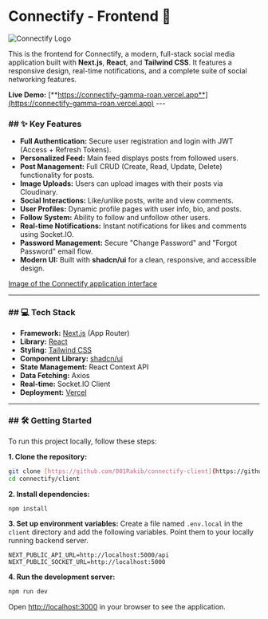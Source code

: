 # Connectify - Frontend 🚀

![Connectify Logo]('/public/conectify.svg)

This is the frontend for Connectify, a modern, full-stack social media application built with **Next.js**, **React**, and **Tailwind CSS**. It features a responsive design, real-time notifications, and a complete suite of social networking features.

**Live Demo:** [**https://connectify-gamma-roan.vercel.app**](https://connectify-gamma-roan.vercel.app) ---

### ## ✨ Key Features

- **Full Authentication:** Secure user registration and login with JWT (Access + Refresh Tokens).
- **Personalized Feed:** Main feed displays posts from followed users.
- **Post Management:** Full CRUD (Create, Read, Update, Delete) functionality for posts.
- **Image Uploads:** Users can upload images with their posts via Cloudinary.
- **Social Interactions:** Like/unlike posts, write and view comments.
- **User Profiles:** Dynamic profile pages with user info, bio, and posts.
- **Follow System:** Ability to follow and unfollow other users.
- **Real-time Notifications:** Instant notifications for likes and comments using Socket.IO.
- **Password Management:** Secure "Change Password" and "Forgot Password" email flow.
- **Modern UI:** Built with **shadcn/ui** for a clean, responsive, and accessible design.

[Image of the Connectify application interface]('/public/connectify-home.png)

---

### ## 💻 Tech Stack

- **Framework:** [Next.js](https://nextjs.org/) (App Router)
- **Library:** [React](https://reactjs.org/)
- **Styling:** [Tailwind CSS](https://tailwindcss.com/)
- **Component Library:** [shadcn/ui](https://ui.shadcn.com/)
- **State Management:** React Context API
- **Data Fetching:** Axios
- **Real-time:** Socket.IO Client
- **Deployment:** [Vercel](https://vercel.com/)

---

### ## 🛠️ Getting Started

To run this project locally, follow these steps:

**1. Clone the repository:**

```bash
git clone [https://github.com/001Rakib/connectify-client](https://github.com/001Rakib/connectify-client)
cd connectify/client
```

**2. Install dependencies:**

```bash
npm install
```

**3. Set up environment variables:**
Create a file named `.env.local` in the `client` directory and add the following variables. Point them to your locally running backend server.

```env
NEXT_PUBLIC_API_URL=http://localhost:5000/api
NEXT_PUBLIC_SOCKET_URL=http://localhost:5000
```

**4. Run the development server:**

```bash
npm run dev
```

Open [http://localhost:3000](http://localhost:3000) in your browser to see the application.
